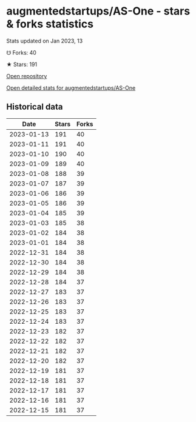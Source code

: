 # augmentedstartups/AS-One - stars & forks statistics

Stats updated on Jan 2023, 13

☋ Forks: 40

★ Stars: 191

[Open repository](https://github.com/augmentedstartups/AS-One)

[Open detailed stats for augmentedstartups/AS-One](https://reviewgithub.com/rep/augmentedstartups/AS-One)

## Historical data
| Date | Stars | Forks |
|------|-------|-------|
| 2023-01-13 | 191 | 40 | 
| 2023-01-11 | 191 | 40 | 
| 2023-01-10 | 190 | 40 | 
| 2023-01-09 | 189 | 40 | 
| 2023-01-08 | 188 | 39 | 
| 2023-01-07 | 187 | 39 | 
| 2023-01-06 | 186 | 39 | 
| 2023-01-05 | 186 | 39 | 
| 2023-01-04 | 185 | 39 | 
| 2023-01-03 | 185 | 38 | 
| 2023-01-02 | 184 | 38 | 
| 2023-01-01 | 184 | 38 | 
| 2022-12-31 | 184 | 38 | 
| 2022-12-30 | 184 | 38 | 
| 2022-12-29 | 184 | 38 | 
| 2022-12-28 | 184 | 37 | 
| 2022-12-27 | 183 | 37 | 
| 2022-12-26 | 183 | 37 | 
| 2022-12-25 | 183 | 37 | 
| 2022-12-24 | 183 | 37 | 
| 2022-12-23 | 182 | 37 | 
| 2022-12-22 | 182 | 37 | 
| 2022-12-21 | 182 | 37 | 
| 2022-12-20 | 182 | 37 | 
| 2022-12-19 | 181 | 37 | 
| 2022-12-18 | 181 | 37 | 
| 2022-12-17 | 181 | 37 | 
| 2022-12-16 | 181 | 37 | 
| 2022-12-15 | 181 | 37 | 

